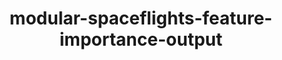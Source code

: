 ---
schema: default
title: modular-spaceflights-feature-importance-output
organization: demo_org
notes: type = kedro_datasets.pandas.csv_dataset.CSVDataset
resources:
  - name: modular-spaceflights-feature-importance-output
    url: 'https://github.com/ResponsibleAIML/django-kedro/tree/main/kedro-projects/demo-project-kedro/data/04_feature/feature_importance_output.csv'
    format: csv
category:
  - 04-feature
maintainer: 
maintainer_email: 
project:
  - modular-spaceflights
preview: |
  <table border="1" class="dataframe">
    <thead>
      <tr style="text-align: right;">
        <th></th>
        <th>Feature</th>
        <th>Score</th>
      </tr>
    </thead>
    <tbody>
      <tr>
        <th>0</th>
        <td>feature_0</td>
        <td>0.217396</td>
      </tr>
      <tr>
        <th>1</th>
        <td>feature_1</td>
        <td>0.557859</td>
      </tr>
      <tr>
        <th>2</th>
        <td>feature_2</td>
        <td>0.872854</td>
      </tr>
      <tr>
        <th>3</th>
        <td>feature_3</td>
        <td>0.059506</td>
      </tr>
      <tr>
        <th>4</th>
        <td>feature_4</td>
        <td>0.799646</td>
      </tr>
      <tr>
        <th>5</th>
        <td>feature_5</td>
        <td>0.594777</td>
      </tr>
      <tr>
        <th>6</th>
        <td>feature_6</td>
        <td>0.438294</td>
      </tr>
      <tr>
        <th>7</th>
        <td>feature_7</td>
        <td>0.128272</td>
      </tr>
      <tr>
        <th>8</th>
        <td>feature_8</td>
        <td>0.752643</td>
      </tr>
      <tr>
        <th>9</th>
        <td>feature_9</td>
        <td>0.273373</td>
      </tr>
    </tbody>
  </table>
---